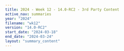 ```yaml
---
title: 2024 - Week 12 - 14.0-RC2 - 3rd Party Content
active_nav: summaries
year: "2024"
filename: "wk12"
version: "14.0-RC2"
start_date: "2024-03-18"
end_date: "2024-03-24"
layout: "summary_content"
---
```

